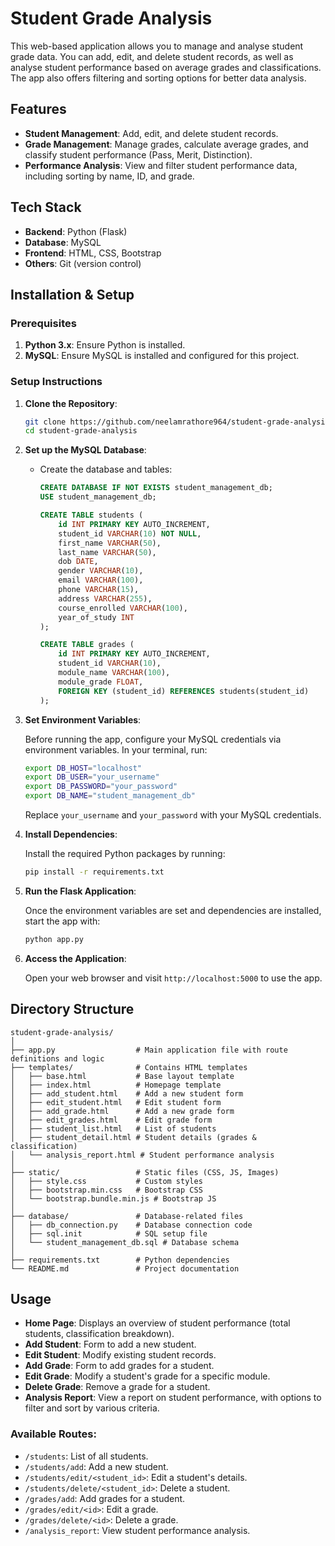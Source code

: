 # Student Grade Analysis

This web-based application allows you to manage and analyse student grade data. You can add, edit, and delete student records, as well as analyse student performance based on average grades and classifications. The app also offers filtering and sorting options for better data analysis.

## Features

- **Student Management**: Add, edit, and delete student records.
- **Grade Management**: Manage grades, calculate average grades, and classify student performance (Pass, Merit, Distinction).
- **Performance Analysis**: View and filter student performance data, including sorting by name, ID, and grade.

## Tech Stack

- **Backend**: Python (Flask)
- **Database**: MySQL
- **Frontend**: HTML, CSS, Bootstrap
- **Others**: Git (version control)

## Installation & Setup

### Prerequisites

1. **Python 3.x**: Ensure Python is installed.
2. **MySQL**: Ensure MySQL is installed and configured for this project.

### Setup Instructions

1. **Clone the Repository**:
   ```bash
   git clone https://github.com/neelamrathore964/student-grade-analysis.git
   cd student-grade-analysis
   ```

2. **Set up the MySQL Database**:

   - Create the database and tables:
     ```sql
     CREATE DATABASE IF NOT EXISTS student_management_db;
     USE student_management_db;

     CREATE TABLE students (
         id INT PRIMARY KEY AUTO_INCREMENT,
         student_id VARCHAR(10) NOT NULL,
         first_name VARCHAR(50),
         last_name VARCHAR(50),
         dob DATE,
         gender VARCHAR(10),
         email VARCHAR(100),
         phone VARCHAR(15),
         address VARCHAR(255),
         course_enrolled VARCHAR(100),
         year_of_study INT
     );

     CREATE TABLE grades (
         id INT PRIMARY KEY AUTO_INCREMENT,
         student_id VARCHAR(10),
         module_name VARCHAR(100),
         module_grade FLOAT,
         FOREIGN KEY (student_id) REFERENCES students(student_id)
     );
     ```

3. **Set Environment Variables**:

   Before running the app, configure your MySQL credentials via environment variables. In your terminal, run:

   ```bash
   export DB_HOST="localhost"
   export DB_USER="your_username"
   export DB_PASSWORD="your_password"
   export DB_NAME="student_management_db"
   ```

   Replace `your_username` and `your_password` with your MySQL credentials.

4. **Install Dependencies**:

   Install the required Python packages by running:

   ```bash
   pip install -r requirements.txt
   ```

5. **Run the Flask Application**:

   Once the environment variables are set and dependencies are installed, start the app with:

   ```bash
   python app.py
   ```

6. **Access the Application**:

   Open your web browser and visit `http://localhost:5000` to use the app.

## Directory Structure

```
student-grade-analysis/
│
├── app.py                  # Main application file with route definitions and logic
├── templates/              # Contains HTML templates
│   ├── base.html           # Base layout template
│   ├── index.html          # Homepage template
│   ├── add_student.html    # Add a new student form
│   ├── edit_student.html   # Edit student form
│   ├── add_grade.html      # Add a new grade form
│   ├── edit_grades.html    # Edit grade form
│   ├── student_list.html   # List of students
│   ├── student_detail.html # Student details (grades & classification)
│   └── analysis_report.html # Student performance analysis
│
├── static/                 # Static files (CSS, JS, Images)
│   ├── style.css           # Custom styles
│   ├── bootstrap.min.css   # Bootstrap CSS
│   └── bootstrap.bundle.min.js # Bootstrap JS
│
├── database/               # Database-related files
│   ├── db_connection.py    # Database connection code
│   ├── sql.init            # SQL setup file
│   └── student_management_db.sql # Database schema
│
├── requirements.txt        # Python dependencies
└── README.md               # Project documentation
```

## Usage

- **Home Page**: Displays an overview of student performance (total students, classification breakdown).
- **Add Student**: Form to add a new student.
- **Edit Student**: Modify existing student records.
- **Add Grade**: Form to add grades for a student.
- **Edit Grade**: Modify a student's grade for a specific module.
- **Delete Grade**: Remove a grade for a student.
- **Analysis Report**: View a report on student performance, with options to filter and sort by various criteria.

### Available Routes:
- `/students`: List of all students.
- `/students/add`: Add a new student.
- `/students/edit/<student_id>`: Edit a student's details.
- `/students/delete/<student_id>`: Delete a student.
- `/grades/add`: Add grades for a student.
- `/grades/edit/<id>`: Edit a grade.
- `/grades/delete/<id>`: Delete a grade.
- `/analysis_report`: View student performance analysis.